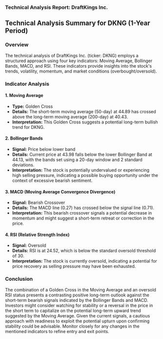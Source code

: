 ### Technical Analysis Report: DraftKings Inc.

## Technical Analysis Summary for DKNG (1-Year Period)

### Overview
The technical analysis of DraftKings Inc. (ticker: DKNG) employs a structured approach using four key indicators: Moving Average, Bollinger Bands, MACD, and RSI. These indicators provide insights into the stock's trends, volatility, momentum, and market conditions (overbought/oversold).

### Indicator Analysis

#### 1. **Moving Average**
   - **Type:** Golden Cross
   - **Details:** The short-term moving average (50-day) at 44.89 has crossed above the long-term moving average (200-day) at 40.43.
   - **Interpretation:** This Golden Cross suggests a potential long-term bullish trend for DKNG.

#### 2. **Bollinger Bands**
   - **Signal:** Price below lower band
   - **Details:** Current price at 43.98 falls below the lower Bollinger Band at 44.13, with the bands set using a 20-day window and 2 standard deviations.
   - **Interpretation:** The stock is potentially undervalued or experiencing high selling pressure, indicating a possible buying opportunity under the context of excessive bearish sentiment.

#### 3. **MACD (Moving Average Convergence Divergence)**
   - **Signal:** Bearish Crossover
   - **Details:** The MACD line (0.27) has crossed below the signal line (0.71).
   - **Interpretation:** This bearish crossover signals a potential decrease in momentum and might suggest a short-term retreat or correction in the price.

#### 4. **RSI (Relative Strength Index)**
   - **Signal:** Oversold
   - **Details:** RSI is at 24.52, which is below the standard oversold threshold of 30.
   - **Interpretation:** The stock is currently oversold, indicating a potential for price recovery as selling pressure may have been exhausted.

### Conclusion
The combination of a Golden Cross in the Moving Average and an oversold RSI status presents a contrasting positive long-term outlook against the short-term bearish signals indicated by the Bollinger Bands and MACD. Investors might consider watching for stability or a reversal in the price in the short term to capitalize on the potential long-term upward trend suggested by the Moving Average. Given the current signals, a cautious approach with readiness to exploit the potential upturn upon confirming stability could be advisable. Monitor closely for any changes in the mentioned indicators to refine entry and exit points.